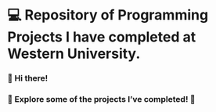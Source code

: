 # 💻 Repository of Programming Projects I have completed at Western University.

### 👋 Hi there!

### 📂 Explore some of the projects I’ve completed! 🚀
